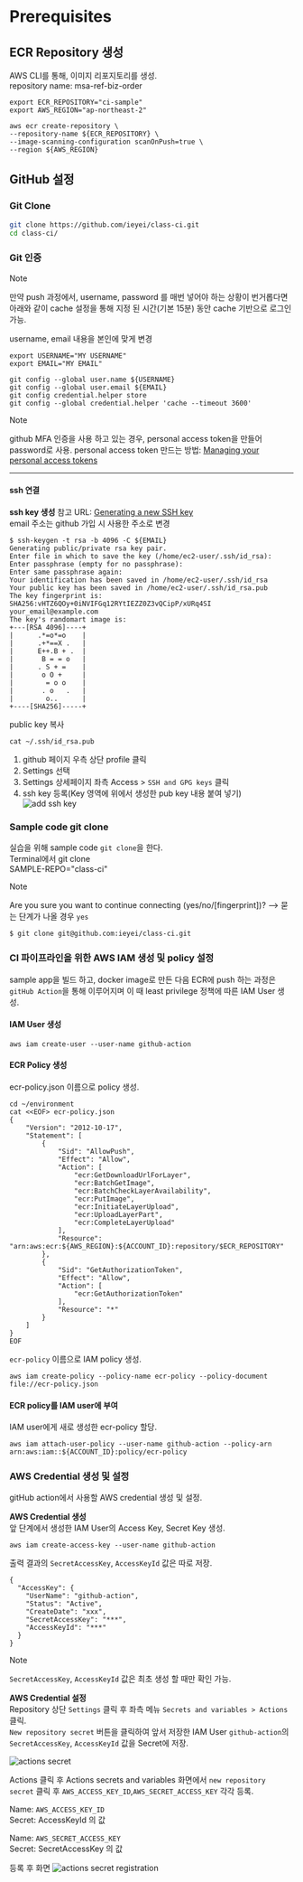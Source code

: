 # Prerequisites

## ECR Repository 생성
AWS CLI를 통해, 이미지 리포지토리를 생성.  
repository name: msa-ref-biz-order  
```
export ECR_REPOSITORY="ci-sample"
export AWS_REGION="ap-northeast-2"

aws ecr create-repository \
--repository-name ${ECR_REPOSITORY} \
--image-scanning-configuration scanOnPush=true \
--region ${AWS_REGION}
```

## GitHub 설정
### Git Clone
```bash
git clone https://github.com/ieyei/class-ci.git
cd class-ci/
```


### Git 인증
> [!NOTE]  
> 만약 push 과정에서, username, password 를 매번 넣어야 하는 상황이 번거롭다면 아래와 같이 cache 설정을 통해 지정 된 시간(기본 15분) 동안 cache 기반으로 로그인 가능.
 
username, email 내용을 본인에 맞게 변경
```
export USERNAME="MY USERNAME"
export EMAIL="MY EMAIL"

git config --global user.name ${USERNAME}
git config --global user.email ${EMAIL}
git config credential.helper store
git config --global credential.helper 'cache --timeout 3600'
```

> [!NOTE]
> github MFA 인증을 사용 하고 있는 경우, personal access token을 만들어 password로 사용.
> personal access token 만드는 방법: [Managing your personal access tokens](https://docs.github.com/en/authentication/keeping-your-account-and-data-secure/managing-your-personal-access-tokens#creating-a-fine-grained-personal-access-token)
---

#### ssh 연결
**ssh key 생성**
참고 URL: [Generating a new SSH key](https://docs.github.com/en/authentication/connecting-to-github-with-ssh/generating-a-new-ssh-key-and-adding-it-to-the-ssh-agent?platform=mac#generating-a-new-ssh-key)  
email 주소는 github 가입 시 사용한 주소로 변경
```
$ ssh-keygen -t rsa -b 4096 -C ${EMAIL}
Generating public/private rsa key pair.
Enter file in which to save the key (/home/ec2-user/.ssh/id_rsa): 
Enter passphrase (empty for no passphrase): 
Enter same passphrase again: 
Your identification has been saved in /home/ec2-user/.ssh/id_rsa
Your public key has been saved in /home/ec2-user/.ssh/id_rsa.pub
The key fingerprint is:
SHA256:vHTZ6QOy+0iNVIFGq12RYtIEZZ0Z3vQCipP/xURq4SI your_email@example.com
The key's randomart image is:
+---[RSA 4096]----+
|      .*=o*=o    |
|      .+*==X .   |
|      E++.B + .  |
|       B = = o   |
|      . S + =    |
|       o O +     |
|        = o o    |
|       . o   .   |
|        o..      |
+----[SHA256]-----+
```

public key 복사
```
cat ~/.ssh/id_rsa.pub
```

1. github 페이지 우측 상단 profile 클릭
2. Settings 선택
3. Settings 상세페이지 좌측 Access > `SSH and GPG keys` 클릭
4. ssh key 등록(Key 영역에 위에서 생성한 pub key 내용 붙여 넣기)
![add ssh key](../../images/workshop/add-ssh-key.png)


### Sample code git clone
실습을 위해 sample code `git clone`을 한다.  
Terminal에서 git clone   
SAMPLE-REPO="class-ci"
> [!NOTE]
> Are you sure you want to continue connecting (yes/no/[fingerprint])? --> 묻는 단계가 나올 경우 `yes`

```
$ git clone git@github.com:ieyei/class-ci.git
```

### CI 파이프라인을 위한 AWS IAM 생성 및 policy 설정
sample app을 빌드 하고, docker image로 만든 다음 ECR에 push 하는 과정은 `gitHub Action`을 통해 이루어지며 이 때 least privilege 정책에 따른 IAM User 생성.

#### IAM User 생성
```
aws iam create-user --user-name github-action
```

#### ECR Policy 생성
ecr-policy.json 이름으로 policy 생성.

```
cd ~/environment
cat <<EOF> ecr-policy.json
{
    "Version": "2012-10-17",
    "Statement": [
        {
            "Sid": "AllowPush",
            "Effect": "Allow",
            "Action": [
                "ecr:GetDownloadUrlForLayer",
                "ecr:BatchGetImage",
                "ecr:BatchCheckLayerAvailability",
                "ecr:PutImage",
                "ecr:InitiateLayerUpload",
                "ecr:UploadLayerPart",
                "ecr:CompleteLayerUpload"
            ],
            "Resource": "arn:aws:ecr:${AWS_REGION}:${ACCOUNT_ID}:repository/$ECR_REPOSITORY"
        },
        {
            "Sid": "GetAuthorizationToken",
            "Effect": "Allow",
            "Action": [
                "ecr:GetAuthorizationToken"
            ],
            "Resource": "*"
        }
    ]
}
EOF
```

`ecr-policy` 이름으로 IAM policy 생성.
```
aws iam create-policy --policy-name ecr-policy --policy-document file://ecr-policy.json
```

#### ECR policy를 IAM user에 부여
IAM user에게 새로 생성한 ecr-policy 할당.
```
aws iam attach-user-policy --user-name github-action --policy-arn arn:aws:iam::${ACCOUNT_ID}:policy/ecr-policy
```

### AWS Credential 생성 및 설정
gitHub action에서 사용할 AWS credential 생성 및 설정.

**AWS Credential 생성**  
앞 단계에서 생성한 IAM User의 Access Key, Secret Key 생성.
```
aws iam create-access-key --user-name github-action
```
출력 결과의 `SecretAccessKey`, `AccessKeyId` 값은 따로 저장.
```
{
  "AccessKey": {
    "UserName": "github-action",
    "Status": "Active",
    "CreateDate": "xxx",
    "SecretAccessKey": "***",
    "AccessKeyId": "***"
  }
}
```
> [!NOTE]
> `SecretAccessKey`, `AccessKeyId` 값은 최초 생성 할 때만 확인 가능.

**AWS Credential 설정**  
Repository 상단 `Settings` 클릭 후 좌측 메뉴 `Secrets and variables > Actions` 클릭.  
`New repository secret` 버튼을 클릭하여 앞서 저장한 IAM User `github-action`의 `SecretAccessKey`, `AccessKeyId` 값을 Secret에 저장.  

![actions secret](../../images/workshop/action-secret1.png)

Actions 클릭 후 Actions secrets and variables 화면에서 `new repository secret` 클릭 후 `AWS_ACCESS_KEY_ID`,`AWS_SECRET_ACCESS_KEY` 각각 등록.

Name: `AWS_ACCESS_KEY_ID`  
Secret: AccessKeyId 의 값  

Name: `AWS_SECRET_ACCESS_KEY`  
Secret: SecretAccessKey 의 값

등록 후 화면
![actions secret registration](../../images/workshop/action-secret2.png)
